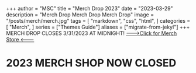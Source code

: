 +++
author = "MSC"
title = "Merch Drop 2023"
date = "2023-03-29"
description = "Merch Drop Merch Drop Merch Drop"
image = "/posts/merch/merch.jpg"
tags = [
    "markdown",
    "css",
    "html",
]
categories = [
    "Merch",
]
series = ["Themes Guide"]
aliases = ["migrate-from-jekyl"]
+++
MERCH DROP CLOSES 3/31/2023 AT MIDNIGHT!
[--->Click for Merch Store <---](https://pogo.undergroundshirts.com/collections/michigan-snowboard-club) 
 # **2023 MERCH SHOP NOW CLOSED**